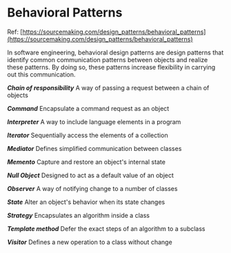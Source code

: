 # Behavioral Patterns

Ref: [https://sourcemaking.com/design_patterns/behavioral_patterns](https://sourcemaking.com/design_patterns/behavioral_patterns)

In software engineering, behavioral design patterns are design patterns that identify common communication patterns between objects and realize these patterns. By doing so, these patterns increase flexibility in carrying out this communication.


___Chain of responsibility___
A way of passing a request between a chain of objects

___Command___
Encapsulate a command request as an object

___Interpreter___
A way to include language elements in a program

___Iterator___
Sequentially access the elements of a collection

___Mediator___
Defines simplified communication between classes

___Memento___
Capture and restore an object's internal state

___Null Object___
Designed to act as a default value of an object

___Observer___
A way of notifying change to a number of classes

___State___
Alter an object's behavior when its state changes

___Strategy___
Encapsulates an algorithm inside a class

___Template method___
Defer the exact steps of an algorithm to a subclass

___Visitor___
Defines a new operation to a class without change